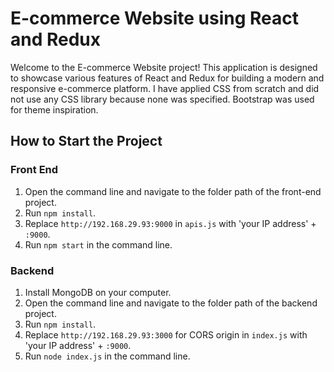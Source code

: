 # E-commerce Website using React and Redux

Welcome to the E-commerce Website project! This application is designed to showcase various features of React and Redux for building a modern and responsive e-commerce platform. I have applied CSS from scratch and did not use any CSS library because none was specified. Bootstrap was used for theme inspiration.

## How to Start the Project

### Front End

1. Open the command line and navigate to the folder path of the front-end project.
2. Run `npm install`.
3. Replace `http://192.168.29.93:9000` in `apis.js` with 'your IP address' + `:9000`.
4. Run `npm start` in the command line.

### Backend

1. Install MongoDB on your computer.
2. Open the command line and navigate to the folder path of the backend project.
3. Run `npm install`.
4. Replace `http://192.168.29.93:3000` for CORS origin in `index.js` with 'your IP address' + `:9000`.
5. Run `node index.js` in the command line.
